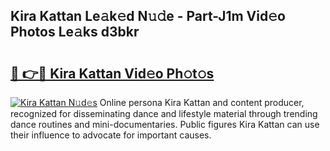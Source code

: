 ## Kira Kattan Le𝚊k𝚎d N𝚞𝚍e - Part-J1m Vid𝚎o Photos Le𝚊ks d3bkr

# <h2><a href="http://fbcudz.evod.top/?m=Kira+Kattan">🔗 👉🔴 Kira Kattan Vid𝚎o Ph𝚘t𝚘s</a></h2>

[![Kira Kattan N𝚞d𝚎s](https://i.imgur.com/8V9OHl7.gif)](http://fbcudz.evod.top/?m=Kira+Kattan)
Online persona Kira Kattan and content producer, recognized for disseminating dance and lifestyle material through trending dance routines and mini-documentaries. Public figures Kira Kattan can use their influence to advocate for important causes. 

